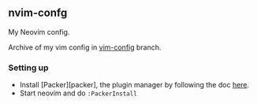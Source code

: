 ## nvim-confg

My Neovim config.

Archive of my vim config in [vim-config][vim-config] branch.

### Setting up

- Install [Packer][packer], the plugin manager by following the doc [here][packer-install].
- Start neovim and do `:PackerInstall`


[vim-config]: https://github.com/vipul-sharma20/vimrc/tree/vim-config
[packer-install]: https://github.com/wbthomason/packer.nvim#quickstart
